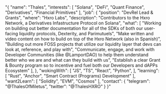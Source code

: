 "{
    "name": "Thales",
    "interests": \[
        "Solana",
        "DeFi",
        "Quant Finance",
        "Derivatives",
        "Financial Primitives"
    ],
    "job": {
        "position": "DevRel Lead & Grants",
        "where": "Hxro Labs",
        "description": "Contributors to the Hxro Network, a Derivatives Infastructure Protocol on Solana",
        "what": \[
        "Working on building out better documentation for all of the SDKs of both our user-facing liquidity protocols, Dexterity, and Parimutuels",
        "Make written and video content on how to build on top of the Hxro Network (also in Spanish)",
        "Building out more FOSS projects that utilize our liquidity layer that devs can look at, reference, and play with",
        "Communicate, engage, and work with Developer Communities (like @LamportDAO) to help them understand better who we are and what can they build with us",
        "Establish a clear Grant & Bounty program so to incentive and fuel both our Developers and dAPPs Ecosystem"
    ],
    },
    "wokingWith": \[
        "JS",
        "TS",
        "React",
        "Python",
    ],
    "learning": \[
        "Rust",
        "Anchor",
        "Smart Contract (Programs) Development"
    ],
    "want2Learn": \[
        "Solidity",
        "EVM",
        "Cosmos"
    ],
    "contact": {
        "telegram": "@ThalesOfMiletus",
        "twitter": "@ThalesHXRO"
    }
}"
